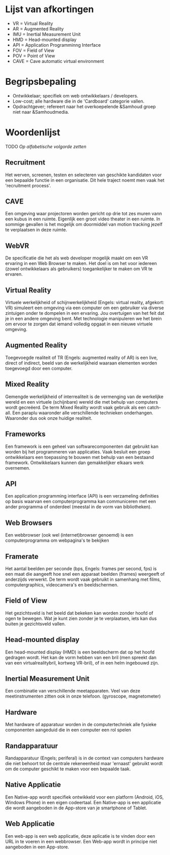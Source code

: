 # Lijst van afkortingen

* VR = Virtual Reality
* AR = Augmented Reality
* IMU = Inertial Measurement Unit
* HMD = Head-mounted display
* API = Application Programminng Interface
* FOV = Field of View
* POV = Point of View
* CAVE = Cave automatic virtual environment

# Begripsbepaling
* Ontwikkelaar; specifiek om web ontwikkelaars / developers.
* Low-cost; alle hardware die in de 'Cardboard' categorie vallen.
* Opdrachtgever; refereert naar het overkoepelende &Samhoud groep niet naar &Samhoudmedia.

# Woordenlijst

TODO *Op alfabetische volgorde zetten*

## Recruitment
Het werven, screenen, testen en selecteren van geschikte kandidaten voor een bepaalde functie in een organisatie. Dit hele traject noemt men vaak het 'recruitment process'. 

## CAVE
Een omgeving waar projectoren worden gericht op drie tot zes muren vann een kubus in een ruimte. Eigenlijk een groot video theater in een ruimte. In sommige gevallen is het mogelijk om doormiddel van motion tracking jezelf te verplaatsen in deze ruimte.

## WebVR
De specificatie die het als web developer mogelijk maakt om een VR ervaring in een Web Browser te maken. Het doel is om het voor iedereen (zowel ontwikkelaars als gebruikers) toegankelijker te maken om VR te ervaren.

## Virtual Reality
Virtuele werkelijkheid of schijnwerkelijkheid (Engels: virtual reality, afgekort: VR) simuleert een omgeving via een computer om een gebruiker via diverse zintuigen onder te dompelen in een ervaring. Jou overtuigen van het feit dat je in een andere omgeving bent. Met technologie manipuleren we het brein om ervoor te zorgen dat iemand volledig opgaat in een nieuwe virtuele omgeving.

## Augmented Reality
Toegevoegde realiteit of TR (Engels: augmented reality of AR) is een live, direct of indirect, beeld van de werkelijkheid waaraan elementen worden toegevoegd door een computer.

## Mixed Reality
Gemengde werkelijkheid of interrealiteit is de vermenging van de werkelijke wereld en een virtuele (schijnbare) wereld die met behulp van computers wordt gecreëerd. De term Mixed Reality wordt vaak gebruik als een catch-all. Een paraplu waaronder alle verschillende technieken onderhangen. Waaronder dus ook onze huidige realiteit.

## Frameworks
Een framework is een geheel van softwarecomponenten dat gebruikt kan worden bij het programmeren van applicaties. Vaak besluit een groep ontwikkelaars een toepassing te bouwen met behulp van een bestaand framework. Ontwikkelaars kunnen dan gemakkelijker elkaars werk overnemen.

## API
Een application programming interface (API) is een verzameling definities op basis waarvan een computerprogramma kan communiceren met een ander programma of onderdeel (meestal in de vorm van bibliotheken).

## Web Browsers
Een webbrowser (ook wel (internet)browser genoemd) is een computerprogramma om webpagina's te bekijken

## Framerate
Het aantal beelden per seconde (bps, Engels: frames per second, fps) is een maat die aangeeft hoe snel een apparaat beelden (frames) weergeeft of anderzijds verwerkt. De term wordt vaak gebruikt in samenhang met films, computergraphics, videocamera's en beeldschermen.

## Field of View
Het gezichtsveld is het beeld dat bekeken kan worden zonder hoofd of ogen te bewegen. Wat je kunt zien zonder je te verplaatsen, iets kan dus buiten je gezichtsveld vallen.

## Head-mounted display
Een head-mounted display (HMD) is een beeldscherm dat op het hoofd gedragen wordt. Het kan de vorm hebben van een bril (men spreekt dan van een virtualrealitybril, kortweg VR-bril), of in een helm ingebouwd zijn. 

## Inertial Measurement Unit
Een combinatie van verschillende meetapparaten. Veel van deze meetinstrumenten zitten ook in onze telefoon. (gyroscope, magnetometer)

## Hardware
Met hardware of apparatuur worden in de computertechniek alle fysieke componenten aangeduid die in een computer een rol spelen

## Randapparatuur
Randapparatuur (Engels; periferal) is in de context van computers hardware die niet behoort tot de centrale rekeneenheid maar 'ernaast' gebruikt wordt om de computer geschikt te maken voor een bepaalde taak.

## Native Applicatie
Een Native-app wordt specifiek ontwikkeld voor een platform (Android, iOS, Windows Phone) in een eigen codeertaal. Een Native-app is een applicatie die wordt aangeboden in de App-store van je smartphone of Tablet. 

## Web Applicatie
Een web-app is een web applicatie, deze aplicatie is te vinden door een URL in te voeren in een webbrowser. Een Web-app wordt in principe niet aangeboden in een App-store.